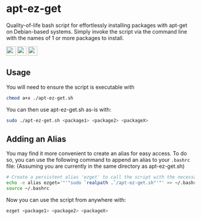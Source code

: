 # apt-ez-get

Quality-of-life bash script for effortlessly installing packages with apt-get on Debian-based systems.
Simply invoke the script via the command line with the names of 1 or more packages to install.


<img height="25" src="https://i.imgur.com/6otUFVb.png"> <img height="25" src="https://i.imgur.com/5lYnJJa.png"> <a href="https://discord.gg/stompzone"><img height="25" src="https://i.imgur.com/D6LaH8n.png"></a>


## Usage

You will need to ensure the script is executable with

```bash
chmod a+x ./apt-ez-get.sh
```

You can then use apt-ez-get.sh as-is with:

```bash
sudo ./apt-ez-get.sh <package1> <package2> <packageX>
```

## Adding an Alias

You may find it more convenient to create an alias for easy access.
To do so, you can use the following command to append an alias to your `.bashrc` file:
(Assuming you are currently in the same directory as apt-ez-get.sh)

```bash
# Create a persistent alias 'ezget' to call the script with the necessary permissions
echo -e alias ezget='"'"sudo `realpath .`/apt-ez-get.sh"'"' >> ~/.bashrc
source ~/.bashrc
```

Now you can use the script from anywhere with:

```bash
ezget <package1> <package2> <packageX>
```
